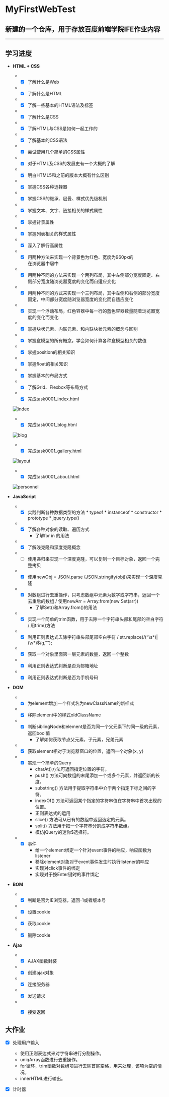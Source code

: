 # MyFirstWebTest
## **新建的一个仓库，用于存放百度前端学院IFE作业内容**

<hr>

## **学习进度**


 * **HTML + CSS**

    * - [X] 了解什么是Web
    * - [X] 了解什么是HTML
    * - [X] 了解一些基本的HTML语法及标签
    * - [X] 了解什么是CSS
    * - [X] 了解HTML与CSS是如何一起工作的
    * - [X] 了解基本的CSS语法
    * - [X] 尝试使用几个简单的CSS属性
    * - [X] 对于HTML及CSS的发展史有一个大概的了解
    * - [X] 明白HTML5和之前的版本大概有什么区别
    * - [X] 掌握CSS各种选择器
    * - [X] 掌握CSS的继承、层叠、样式优先级机制
    * - [X] 掌握文本、文字、链接相关的样式属性
    * - [X] 掌握背景属性
    * - [X] 掌握列表相关的样式属性
    * - [X] 深入了解行高属性
    * - [X] 用两种方法来实现一个背景色为红色、宽度为960px的<DIV>在浏览器中居中
    * - [X] 用两种不同的方法来实现一个两列布局，其中左侧部分宽度固定、右侧部分宽度随浏览器宽度的变化而自适应变化   
    * - [X] 用两种不同的方式来实现一个三列布局，其中左侧和右侧的部分宽度固定，中间部分宽度随浏览器宽度的变化而自适应变化
    * - [X] 实现一个浮动布局，红色容器中每一行的蓝色容器数量随着浏览器宽度的变化而变化 
    * - [X] 掌握块状元素、内联元素、和内联块状元素的概念与区别
    * - [X] 掌握盒模型的所有概念，学会如何计算各种盒模型相关的数值
    * - [X] 掌握position的相关知识
    * - [X] 掌握float的相关知识
    * - [X] 掌握基本的布局方式
    * - [X] 了解Grid、Flexbox等布局方式
    * - [X] 完成task0001_index.html

    ![index](./img/ScreenShot/主页.png)

    * - [X] 完成task0001_blog.html

    ![blog](./img/ScreenShot/列表.png)

    * - [X] 完成task0001_gallery.html

    ![layout](./img/ScreenShot/布局.png)

    * - [X] 完成task0001_about.html

    ![personnel](./img/ScreenShot/个人.png)

    
 * **JavaScript**
    * - [X] 实践判断各种数据类型的方法
            * typeof
            * instanceof
            * constructor
            * prototype
            * jquery.type()
    * - [X] 了解各种对象的读取、遍历方式
        * 了解for in 的用法   
    * - [X] 了解浅克隆和深度克隆概念       
    * - [ ] 使用递归来实现一个深度克隆，可以复制一个目标对象，返回一个完整拷贝
    * - [X] 使用newObj = JSON.parse (JSON.stringify(obj))来实现一个深度克隆
    * - [X] 对数组进行去重操作，只考虑数组中元素为数字或字符串，返回一个去重后的数组 / 使用newArr = Array.from(new Set(arr))
        *  了解Set()和Array.from()的用法
    * - [X] 实现一个简单的trim函数，用于去除一个字符串头部和尾部的空白字符 / 用trim()方法
    * - [X] 利用正则表达式去除字符串头部尾部空白字符 / str.replace(/(^\s*)|(\s*)$/g,"");
    * - [X] 获取一个对象里面第一层元素的数量，返回一个整数
    * - [X] 利用正则表达式判断是否为邮箱地址
    * - [X] 利用正则表达式判断是否为手机号码
    
 * **DOM**
    * - [X] 为element增加一个样式名为newClassName的新样式
    * - [X] 移除element中的样式oldClassName
    * - [X] 判断siblingNode和element是否为同一个父元素下的同一级的元素，返回bool值
        * 了解如何获取节点父元素，子元素，兄弟元素       
    * - [X] 获取element相对于浏览器窗口的位置，返回一个对象{x, y}
    * - [X] 实现一个简单的Query
        * charAt()方法可返回指定位置的字符。
        * push() 方法可向数组的末尾添加一个或多个元素，并返回新的长度。
        * substring() 方法用于提取字符串中介于两个指定下标之间的字符。 
        * indexOf() 方法可返回某个指定的字符串值在字符串中首次出现的位置。
        * 正则表达式的运用
        * slice() 方法可从已有的数组中返回选定的元素。
        * split() 方法用于把一个字符串分割成字符串数组。
        * 模仿jQuery的迷你$选择符。
    * - [X] 事件
        * 给一个element绑定一个针对event事件的响应，响应函数为listener
        * 移除element对象对于event事件发生时执行listener的响应
        * 实现对click事件的绑定
        * 实现对于按Enter键时的事件绑定
 * **BOM**
    * - [X] 判断是否为IE浏览器，返回-1或者版本号
    * - [X] 设置cookie
    * - [X] 获取cookie
    * - [X] 删除cookie
    
 * **Ajax**
    * - [X] AJAX函数封装
    * - [X] 创建ajax对象
    * - [X] 连接服务器
    * - [X] 发送请求
    * - [X] 接受返回


##  **大作业**
 - [X] 处理用户输入
    * 使用正则表达式来对字符串进行分割操作。
    * uniqArray函数进行去重操作。
    * for循环，trim函数对数组项进行去除首尾空格，用来处理，该项为空的情况。
    * innerHTML进行输出。

 - [X] 计时器


         
    